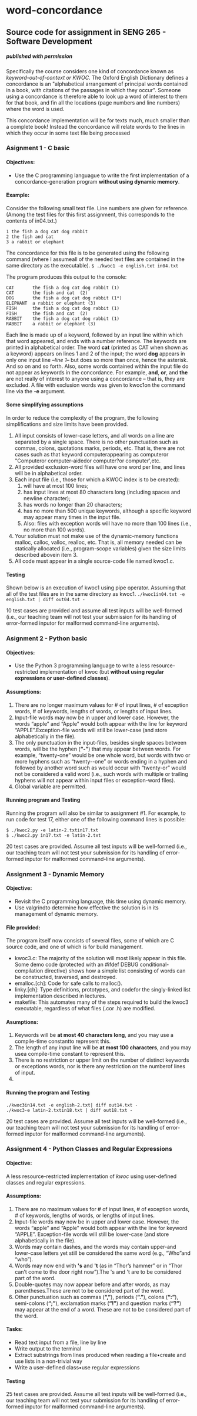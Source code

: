 # word-concordance
## Source code for assignment in SENG 265 - Software Development 
##### *published with permission*
Specifically the course considers one kind of concordance known as *keyword-out-of-context or KWOC*. The Oxford English Dictionary defines a concordance is an "alphabetical arrangement of principal words contained in a book, with citations of the passages in which they occur". Someone using a concordance is therefore able to look up a word of interest to them for that book, and fin all the locations (page numbers and line numbers) where the word is used.

This concordance implementation will be for texts much, much smaller than a complete book! Instead the concordance will relate words to the lines in which they occur in some text file being processed

### Asignment 1 - C basic
#### Objectives:
* Use the C programming languague to write the first implementation of a concordance-generation program **without using dynamic memory**.

#### Example:
 Consider the following small text file. Line numbers are given for reference. (Among the test files for this first assignment, this corresponds to the contents of in04.txt.)
 ```
1 the fish a dog cat dog rabbit
2 the fish and cat
3 a rabbit or elephant
 ```

 The concordance for this file is to be generated using the following command (where I assumeall of the needed text files are contained in the same directory as the executable).
 `$ ./kwoc1 -e english.txt in04.txt`
 
 The program produces this output to the console:
 ```
CAT       the fish a dog cat dog rabbit (1) 
CAT       the fish and cat  (2) 
DOG       the fish a dog cat dog rabbit (1*)
ELEPHANT  a rabbit or elephant (3) 
FISH      the fish a dog cat dog rabbit (1) 
FISH      the fish and cat  (2) 
RABBIT    the fish a dog cat dog rabbit (1) 
RABBIT    a rabbit or elephant (3)
 ```

 Each line is made up of a keyword, followed by an input line within which that word appeared, and ends with a number reference. The keywords are printed in alphabetical order. The word **cat** (printed as CAT when shown as a keyword) appears on lines 1 and 2 of the input; the word **dog** appears in only one input line –*line 1*– but does so more than once, hence the asterisk. And so on and so forth.
 Also, some words contained within the input file do not appear as keywords in the concordance. For example, **and**, **or**, and **the** are not really of interest to anyone using a concordance – that is, they are excluded. A file with exclusion words was given to kwoc1on the command line via the **-e** argument.

#### Some simplifying assumptions
In order to reduce the complexity of the program, the following simplifications and size limits have been provided.
1. All input consists of lower-case letters, and all words on a line are separated by a single space. There is no other punctuation such as commas, colons, quotations marks, periods, etc. That is, there are not cases such as that keyword computerappearing as computeror "Computeror computer-aidedor computer?or computer',etc. 
1. All provided exclusion-word files will have one word per line, and lines will be in alphabetical order.
1. Each input file (i.e., those for which a KWOC index is to be created): 
    1. will have at most 100 lines; 
    1. has input lines at most 80 characters long (including spaces and newline character);
    1. has words no longer than 20 characters; 
    1. has no more than 500 unique keywords, although a specific keyword may appear many times in the input file. 
    1. Also: files with exception words will have no more than 100 lines (i.e., no more than 100 words).
1. Your solution must not make use of the dynamic-memory functions malloc, calloc, valloc, realloc, etc. That is, all memory needed can be statically allocated (i.e., program-scope variables) given the size limits described abovein item 3.
1. All code must appear in a single source-code file named kwoc1.c.
 
#### Testing
Shown below is an execution of kwoc1 using pipe operator. Assuming that all of the test files are in the same directory as kwoc1. 
`./kwoc1in04.txt -e english.txt | diff out04.txt -`

10 test cases are provided and assume all test inputs will be well-formed (i.e., our teaching team will not test your submission for its handling of error-formed inputor for malformed command-line arguments).

### Asignment 2 - Python basic
#### Objectives:
* Use the Python 3 programming language to write a less resource-restricted implementation of kwoc (but **without using regular expressions or user-defined classes**).

#### Assumptions:
1. There are no longer maximum values for # of input lines, # of exception words, # of keywords, lengths of words, or lengths of input lines.
1. Input-file words may now be in upper and lower case. However, the words “apple” and “Apple” would both appear with the line for keyword “APPLE”.Exception-file words will still be lower-case (and store alphabetically in the file).
1. The only punctuation in the input-files, besides single spaces between words, will be the hyphen (**“-”**) that may appear between words. For example, “twenty-one” would be one whole word, but words with two or more hyphens such as “twenty--one” or words ending in a hyphen and followed by another word such as would occur with “twenty-or” would not be considered a valid word (i.e., such words with multiple or trailing hyphens will not appear within input files or exception-word files).
1. Global variable are permitted.

#### Running program and Testing
Running the program will also be similar to assignment #1. For example, to run code for test 17, either one of the following command lines is possible:
```
$ ./kwoc2.py -e latin-2.txtin17.txt
$ ./kwoc2.py in17.txt -e latin-2.txt
```

20 test cases are provided. Assume all test inputs will be well-formed (i.e., our teaching team will not test your submission for its handling of error-formed inputor for malformed command-line arguments).


### Assignment 3 - Dynamic Memory
#### Objective:
* Revisit the C programming language, this time using dynamic memory.
* Use valgrindto determine how effective the solution is in its management of dynamic memory.

#### File provided:
The program itself now consists of several files, some of which are C source code, and one of which is for build management.
* kwoc3.c: The majority of the solution will most likely appear in this file. Some demo code (protected with an #ifdef DEBUG conditional-compilation directive) shows how a simple list consisting of words can be constructed, traversed, and destroyed.
* emalloc.[ch]: Code for safe calls to malloc().
* linky.[ch]: Type definitions, prototypes, and codefor the singly-linked list implementation described in lectures.
* makefile: This automates many of the steps required to build the kwoc3 executable, regardless of what files (.cor .h) are modified.

#### Asumptions:
1. Keywords will be **at most 40 characters long**, and you may use a compile-time constantto represent this.
1. The length of any input line will be **at most 100 characters**, and you may usea compile-time constant to represent this.
1. There is no restriction or upper limit on the number of distinct keywords or exceptions words, nor is there any restriction on the numberof lines of input.
1. 

#### Running the program and Testing
```
./kwoc3in14.txt -e english-2.txt| diff out14.txt -
./kwoc3-e latin-2.txtin18.txt | diff out18.txt -
```

20 test cases are provided. Assume all test inputs will be well-formed (i.e., our teaching team will not test your submission for its handling of error-formed inputor for malformed command-line arguments).


### Assignment 4 - Python Classes and Regular Expressions
#### Objective:
A less resource-restricted implementation of *kwoc* using user-defined classes and regular expressions.

#### Assumptions:
1. There are no maximum values for # of input lines, # of exception words, # of keywords, lengths of words, or lengths of input lines.
1. Input-file words may now be in upper and lower case. However, the words “apple” and “Apple” would both appear with the line for keyword “APPLE”. Exception-file words will still be lower-case (and store alphabetically in the file).
1.  Words may contain dashes, and the words may contain upper-and lower-case letters yet still be considered the same word (e.g., “Who”and “who”).
1. Words may now end with **'s** and **'t** (as in “Thor’s hammer” or in “Thor can’t come to the door right now”).The 's and 't are to be considered part of the word.
1. Double-quotes may now appear before and after words, as may parentheses.These are not to be considered part of the word.
1. Other punctuation such as commas (**“,”**), periods (**“.”**), colons (**“:”**), semi-colons (**“;”**), exclamation marks (**“!”**) and question marks (**“?”**) may appear at the end of a word. These are not to be considered part of the word.

#### Tasks:
* Read text input from a file, line by line
* Write output to the terminal
* Extract substrings from lines produced when reading a file•create and use lists in a non-trivial way
* Write a user-defined class•use regular expressions

#### Testing
25 test cases are provided. Assume all test inputs will be well-formed (i.e., our teaching team will not test your submission for its handling of error-formed inputor for malformed command-line arguments).

